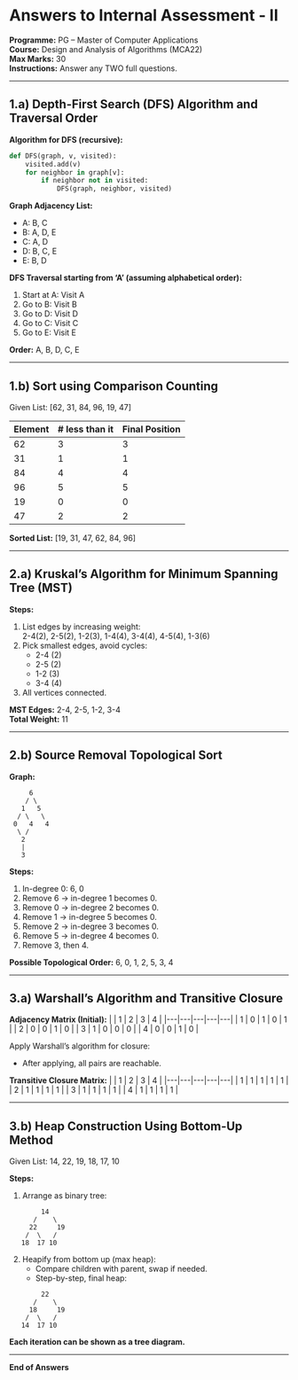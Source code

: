# Answers to Internal Assessment - II
**Programme:** PG – Master of Computer Applications  
**Course:** Design and Analysis of Algorithms (MCA22)  
**Max Marks:** 30  
**Instructions:** Answer any TWO full questions.

---

## 1.a) Depth-First Search (DFS) Algorithm and Traversal Order

**Algorithm for DFS (recursive):**
```python
def DFS(graph, v, visited):
    visited.add(v)
    for neighbor in graph[v]:
        if neighbor not in visited:
            DFS(graph, neighbor, visited)
```
**Graph Adjacency List:**
- A: B, C
- B: A, D, E
- C: A, D
- D: B, C, E
- E: B, D

**DFS Traversal starting from ‘A’ (assuming alphabetical order):**
1. Start at A: Visit A  
2. Go to B: Visit B  
3. Go to D: Visit D  
4. Go to C: Visit C  
5. Go to E: Visit E  

**Order:** A, B, D, C, E

---

## 1.b) Sort using Comparison Counting

Given List: [62, 31, 84, 96, 19, 47]

| Element | # less than it | Final Position |
|---------|---------------|---------------|
| 62      | 3             | 3             |
| 31      | 1             | 1             |
| 84      | 4             | 4             |
| 96      | 5             | 5             |
| 19      | 0             | 0             |
| 47      | 2             | 2             |

**Sorted List:** [19, 31, 47, 62, 84, 96]

---

## 2.a) Kruskal’s Algorithm for Minimum Spanning Tree (MST)

**Steps:**
1. List edges by increasing weight:  
   2-4(2), 2-5(2), 1-2(3), 1-4(4), 3-4(4), 4-5(4), 1-3(6)
2. Pick smallest edges, avoid cycles:
   - 2-4 (2)
   - 2-5 (2)
   - 1-2 (3)
   - 3-4 (4)
3. All vertices connected.

**MST Edges:** 2-4, 2-5, 1-2, 3-4  
**Total Weight:** 11

---

## 2.b) Source Removal Topological Sort

**Graph:**
```
     6
    / \
   1   5
  / \   \
 0   4   4
  \ /
   2
   |
   3
```
**Steps:**
1. In-degree 0: 6, 0
2. Remove 6 → in-degree 1 becomes 0.
3. Remove 0 → in-degree 2 becomes 0.
4. Remove 1 → in-degree 5 becomes 0.
5. Remove 2 → in-degree 3 becomes 0.
6. Remove 5 → in-degree 4 becomes 0.
7. Remove 3, then 4.

**Possible Topological Order:** 6, 0, 1, 2, 5, 3, 4

---

## 3.a) Warshall’s Algorithm and Transitive Closure

**Adjacency Matrix (Initial):**
|   | 1 | 2 | 3 | 4 |
|---|---|---|---|---|
| 1 | 0 | 1 | 0 | 1 |
| 2 | 0 | 0 | 1 | 0 |
| 3 | 1 | 0 | 0 | 0 |
| 4 | 0 | 0 | 1 | 0 |

Apply Warshall’s algorithm for closure:
- After applying, all pairs are reachable.

**Transitive Closure Matrix:**
|   | 1 | 2 | 3 | 4 |
|---|---|---|---|---|
| 1 | 1 | 1 | 1 | 1 |
| 2 | 1 | 1 | 1 | 1 |
| 3 | 1 | 1 | 1 | 1 |
| 4 | 1 | 1 | 1 | 1 |

---

## 3.b) Heap Construction Using Bottom-Up Method

Given List: 14, 22, 19, 18, 17, 10

**Steps:**
1. Arrange as binary tree:
```
        14
      /    \
     22     19
    /  \   /
   18  17 10
```
2. Heapify from bottom up (max heap):
    - Compare children with parent, swap if needed.
    - Step-by-step, final heap:
```
        22
      /    \
     18     19
    /  \   /
   14  17 10
```
**Each iteration can be shown as a tree diagram.**

---
**End of Answers**